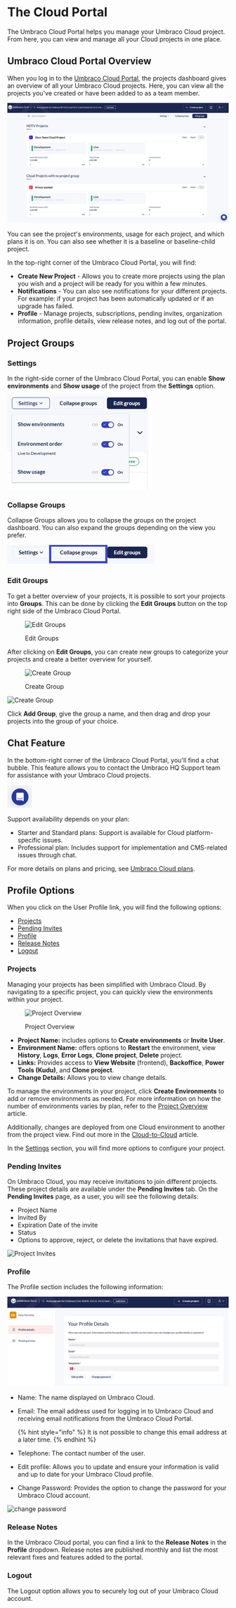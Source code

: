 # The Cloud Portal

The Umbraco Cloud Portal helps you manage your Umbraco Cloud project. From here, you can view and manage all your Cloud projects in one place.

## Umbraco Cloud Portal Overview

When you log in to the [Umbraco Cloud Portal](https://www.s1.umbraco.io/home/login/), the projects dashboard gives an overview of all your Umbraco Cloud projects. Here, you can view all the projects you've created or have been added to as a team member.

![The Umbraco Cloud Portal - Projects Dashboard](images/Umbraco-cloud-portal-projects-dashboard.png)

You can see the project's environments, usage for each project, and which plans it is on. You can also see whether it is a baseline or baseline-child project.

In the top-right corner of the Umbraco Cloud Portal, you will find:

* **Create New Project** - Allows you to create more projects using the plan you wish and a project will be ready for you within a few minutes.
* **Notifications** - You can also see notifications for your different projects. For example: if your project has been automatically updated or if an upgrade has failed.
* **Profile** - Manage projects, subscriptions, pending invites, organization information, profile details, view release notes, and log out of the portal.

## Project Groups

### Settings

In the right-side corner of the Umbraco Cloud Portal, you can enable **Show environments** and **Show usage** of the project from the **Settings** option.

![Project Groups Settings](images/project-group-settings.png)

### Collapse Groups

Collapse Groups allows you to collapse the groups on the project dashboard. You can also expand the groups depending on the view you prefer.

![Collapse Groups](images/collapse-groups.png)

### Edit Groups

To get a better overview of your projects, it is possible to sort your projects into **Groups**. This can be done by clicking the **Edit Groups** button on the top right side of the Umbraco Cloud Portal.

<figure><img src="../../.gitbook/assets/image (4) (1).png" alt="Edit Groups"><figcaption><p>Edit Groups</p></figcaption></figure>

After clicking on **Edit Groups**, you can create new groups to categorize your projects and create a better overview for yourself.

<figure><img src="../../.gitbook/assets/image (5) (1).png" alt="Create Group"><figcaption><p>Create Group</p></figcaption></figure>

![Create Group](images/add-group.png)

Click **Add Group**, give the group a name, and then drag and drop your projects into the group of your choice.

## Chat Feature

In the bottom-right corner of the Umbraco Cloud Portal, you'll find a chat bubble. This feature allows you to contact the Umbraco HQ Support team for assistance with your Umbraco Cloud projects.

![Chat Feature](images/chat-feature.png)

Support availability depends on your plan:

* Starter and Standard plans: Support is available for Cloud platform-specific issues.
* Professional plan:  Includes support for implementation and CMS-related issues through chat. 

For more details on plans and pricing, see [Umbraco Cloud plans](https://umbraco.com/pricing/).

## Profile Options

When you click on the User Profile link, you will find the following options:

* [Projects](#projects)
* [Pending Invites](#pending-invites)
* [Profile](#profile)
* [Release Notes](#release-notes)
* [Logout](#logout)

### Projects

Managing your projects has been simplified with Umbraco Cloud. By navigating to a specific project, you can quickly view the environments within your project.

<figure><img src="../../.gitbook/assets/image (8).png" alt="Project Overview"><figcaption><p>Project Overview</p></figcaption></figure>

* **Project Name:** includes options to **Create environments** or **Invite User**.
* **Environment Name:** offers options to **Restart** the environment, view **History**, **Logs**, **Error Logs**, **Clone project**, **Delete** project.
* **Links:** Provides access to **View Website** (frontend), **Backoffice**, **Power Tools (Kudu)**, and **Clone project**.
* **Change Details:** Allows you to view change details.

To manage the environments in your project, click **Create Environments** to add or remove environments as needed. For more information on how the number of environments varies by plan, refer to the [Project Overview](../project-overview.md) article.

Additionally, changes are deployed from one Cloud environment to another from the project view. Find out more in the [Cloud-to-Cloud](../../deployment/cloud-to-cloud.md) article.

In the [Settings](../../set-up/project-settings/) section, you will find more options to configure your project.

### Pending Invites

On Umbraco Cloud, you may receive invitations to join different projects. These project details are available under the **Pending Invites** tab. On the **Pending Invites** page, as a user, you will see the following details:

* Project Name
* Invited By
* Expiration Date of the invite
* Status
* Options to approve, reject, or delete the invitations that have expired.

![Project Invites](images/project-invites.png)

### Profile

The Profile section includes the following information:

![Edit profile](images/view-profile-details.png)

* Name: The name displayed on Umbraco Cloud.
* Email: The email address used for logging in to Umbraco Cloud and receiving email notifications from the Umbraco Cloud Portal.

    {% hint style="info" %}
    It is not possible to change this email address at a later time.
    {% endhint %}

* Telephone: The contact number of the user.
* Edit profile: Allows you to update and ensure your information is valid and up to date for your Umbraco Cloud profile.
* Change Password: Provides the option to change the password for your Umbraco Cloud account.

![change password](images/change-password.png)

### Release Notes

In the Umbraco Cloud portal, you can find a link to the **Release Notes** in the **Profile** dropdown. Release notes are published monthly and list the most relevant fixes and features added to the portal.

### Logout

The Logout option allows you to securely log out of your Umbraco Cloud account.
